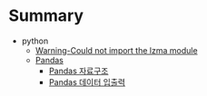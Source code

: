 # Summary

* python
	* [Warning-Could not import the lzma module](./python/2020-04-28-liblzma-dev.md)
	* [Pandas](./python/pandas/README.md)
		* [Pandas 자료구조](./python/pandas/2020-04-28-pandasDataStruct.md)
		* [Pandas 데이터 입출력](./python/pandas/2020-04-29-dataIO.md)